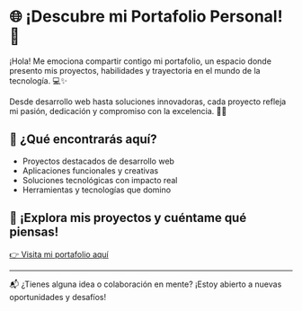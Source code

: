# 🌐 ¡Descubre mi Portafolio Personal! 🚀

¡Hola! Me emociona compartir contigo mi portafolio, un espacio donde presento mis proyectos, habilidades y trayectoria en el mundo de la tecnología. 💻✨

Desde desarrollo web hasta soluciones innovadoras, cada proyecto refleja mi pasión, dedicación y compromiso con la excelencia. 🎨🔧

## 🚀 ¿Qué encontrarás aquí?

- Proyectos destacados de desarrollo web
- Aplicaciones funcionales y creativas
- Soluciones tecnológicas con impacto real
- Herramientas y tecnologías que domino

## 🔗 ¡Explora mis proyectos y cuéntame qué piensas!

[👉 Visita mi portafolio aquí](portafolio-carlos-martinez-2025.netlify.app) <!-- Reemplaza con el enlace real -->

---

📬 ¿Tienes alguna idea o colaboración en mente? ¡Estoy abierto a nuevas oportunidades y desafíos!

